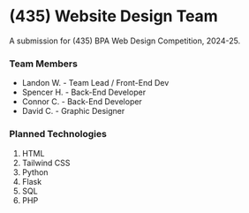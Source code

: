 # (435) Website Design Team
A submission for (435) BPA Web Design Competition, 2024-25.

### Team Members
- Landon W. - Team Lead / Front-End Dev
- Spencer H. - Back-End Developer
- Connor C. - Back-End Developer
- David C. - Graphic Designer

### Planned Technologies
1. HTML
2. Tailwind CSS
3. Python
4. Flask
5. SQL
6. PHP
